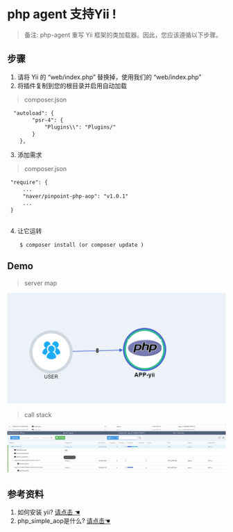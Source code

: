 # php agent 支持Yii ! 

> 备注: php-agent 重写 Yii 框架的类加载器。因此，您应该遵循以下步骤。


## 步骤

1. 请将 Yii 的 “web/index.php” 替换掉，使用我们的 “web/index.php”
2. 将插件复制到您的根目录并启用自动加载

 > composer.json

``` 
  "autoload": {
        "psr-4": {
            "Plugins\\": "Plugins/"
        }
    },
```

3. 添加需求

 > composer.json

```
 "require": {
     ...
     "naver/pinpoint-php-aop": "v1.0.1"
     ...
 }


```

4. 让它运转
   
``` shell
    $ composer install (or composer update )
```


## Demo 


> server map 

![server-map](images/yii-server-map.png) 

> call stack

![server-stack](images/yii-call-stack.png)


## 参考资料
1. 如何安装 yii? [ 请点击 ☚ ](https://www.yiiframework.com/doc/guide/2.0/en/start-installation)
2. php_simple_aop是什么? [ 请点击☚ ](https://github.com/naver/php-simple-aop)